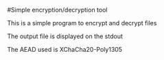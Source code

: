#Simple encryption/decryption tool

This is a simple program to encrypt and decrypt files

The output file is displayed on the stdout

The AEAD used is XChaCha20-Poly1305
